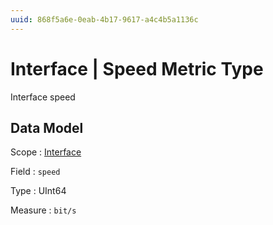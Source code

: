 ```yaml
---
uuid: 868f5a6e-0eab-4b17-9617-a4c4b5a1136c
---
```

# Interface | Speed Metric Type

Interface speed

## Data Model

Scope
: [Interface](../../scopes/interface.md)

Field
: `speed`

Type
: UInt64

Measure
: `bit/s`
